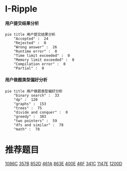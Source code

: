 # I-Ripple

<!-- tabs:start -->



#### **用户提交结果分析**

```mermaid
pie title 用户提交结果分析
    "Accepted" :  24
    "Rejected" :  0
    "Wrong answer" :  26
    "Runtime error" :  0
    "Time limit exceeded" :  0
    "Memory limit exceeded" :  0
    "Compilation error" :  0
    "Partial" :  0
```

#### **用户做题类型偏好分析**

```mermaid
pie title 用户做题类型偏好分析
    "binary search" :  33
    "dp" :  120
    "graphs" :  153
    "trees" :  75
    "divide and conquer" :  0
    "greedy" :  383
    "two pointers" :  59
    "dfs and similar" :  78
    "math" :  78
```



<!-- tabs:end -->
# 推荐题目
[1086C](https://codeforces.com/contest/1086/problem/C)
[357B](https://codeforces.com/contest/357/problem/B)
[852D](https://codeforces.com/contest/852/problem/D)
[461A](https://codeforces.com/contest/461/problem/A)
[863E](https://codeforces.com/contest/863/problem/E)
[400E](https://codeforces.com/contest/400/problem/E)
[46F](https://codeforces.com/contest/46/problem/F)
[341C](https://codeforces.com/contest/341/problem/C)
[1147E](https://codeforces.com/contest/1147/problem/E)
[1200D](https://codeforces.com/contest/1200/problem/D)
